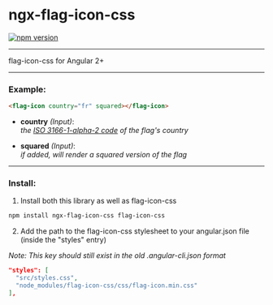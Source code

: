 # ngx-flag-icon-css
[![npm version](https://badge.fury.io/js/ngx-flag-icon-css.svg)](https://www.npmjs.com/package/ngx-flag-icon-css)

---

flag-icon-css for Angular 2+

---

### Example:
```HTML
<flag-icon country="fr" squared></flag-icon>
```

- **country** *(Input)*:  
  *the [ISO 3166-1-alpha-2 code](https://www.iso.org/obp/ui/#search) of the flag's country*

- **squared** *(Input)*:  
  *if added, will render a squared version of the flag*

---

### Install:

1. Install both this library as well as flag-icon-css

```bash
npm install ngx-flag-icon-css flag-icon-css
```

2. Add the path to the flag-icon-css stylesheet to your angular.json file (inside the "styles" entry)

*Note: This key should still exist in the old .angular-cli.json format*

```json
"styles": [
  "src/styles.css",
  "node_modules/flag-icon-css/css/flag-icon.min.css"
],
```
